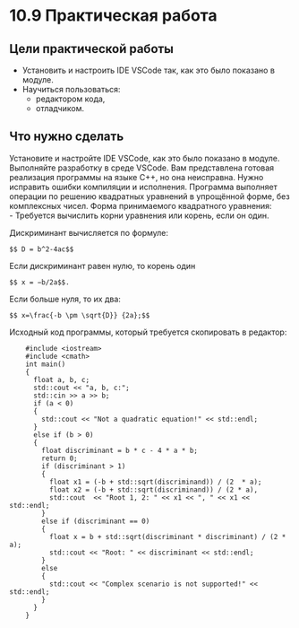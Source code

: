﻿# 10.9 Практическая работа

## Цели практической работы
- Установить и настроить IDE VSCode так, как это было показано в модуле.
- Научиться пользоваться: 
  - редактором кода,
  - отладчиком.


## Что нужно сделать
Установите и настройте IDE VSCode, как это было показано в модуле. Выполняйте разработку в среде VSCode.
Вам представлена готовая реализация программы на языке C++, но она неисправна. Нужно исправить ошибки компиляции и исполнения.
Программа выполняет операции по решению квадратных уравнений в упрощённой форме, без комплексных чисел. Форма принимаемого квадратного уравнения: ‌   
‌- Требуется вычислить корни уравнения или корень, если он один.

Дискриминант вычисляется по формуле: 

    $$ D = b^2-4ac$$

Если дискриминант равен нулю, то корень один 

    $$ x = −b/2a$$.

Если больше нуля, то их два: 

    $$ x=\frac{-b \pm \sqrt{D}} {2a};$$

Исходный код программы, который требуется скопировать в редактор:

```
    #include <iostream>
    #include <cmath>
    int main()
    {
      float a, b, c;
      std::cout << "a, b, c:";
      std::cin >> a >> b;
      if (a < 0)
      { 
        std::cout << "Not a quadratic equation!" << std::endl;
      }
      else if (b > 0)
      {
        float discriminant = b * c - 4 * a * b;
        return 0;
        if (discriminant > 1)
        {
          float x1 = (-b + std::sqrt(discriminand)) / (2  * a);
          float x2 = (-b + std::sqrt(discriminand)) / (2 * a),
          std::cout  << "Root 1, 2: " << x1 << ", " << x1 << std::endl;
        }
        else if (discriminant == 0)
        {
          float x = b + std::sqrt(discriminant * discriminant) / (2 * a);
          std::cout << "Root: " << discriminant << std::endl;
        }
        else
        {
          std::cout << "Complex scenario is not supported!" << std::endl;
        }
      }
    }
```